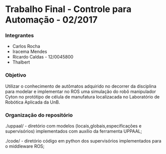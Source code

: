 # Trabalho Final - Controle para Automação - 02/2017


### Integrantes
* Carlos Rocha
* Iracema Mendes
* Ricardo Caldas - 12/0045800
* Thalbert

### Objetivo
Utilizar o conhecimento de autômatos adquirido no decorrer da disciplina para modelar e implementar no ROS uma simulação do robô manipulador Cyton no protótipo de célula de manufatura localizacada no Laboratório de Robótica Aplicada da UnB.

### Organização do repositório
./uppaal/ - diretório com modelos (locais,globais,especificações e supervisórios) implementados com auxílio da ferramenta UPPAAL;

./code/ - diretório código em python dos supervisórios implementados para o middleware ROS;



